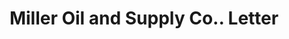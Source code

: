 ---
doi: 10.7916/D8B00GV4
date_other: '1900'
date_other_textual: 1900-1909
form: correspondence
genre:
- Letters (correspondence)
name:
- Miller Oil and Supply Co.
object_in_context_url: https://biggert.cul.columbia.edu/items/view/ave_biggert_00289
subject_hierarchical_geographic:
- Indianapolis, Indiana, United States
subject_name:
- Miller Oil and Supply Co.
title: Miller Oil and Supply Co.. Letter
sort_title: Miller Oil and Supply Co.. Letter
call_number: ave_biggert_00289
coordinates:
- 39.791,-86.148
pid: ave_biggert_00289
identifiers: ave_biggert_00289
thumbnail: https://derivativo-2.library.columbia.edu/iiif/2/ldpd:344230/full/!256,256/0/native.jpg
permalink: /biggert/ave_biggert_00289/
layout: iiif-image-page
---